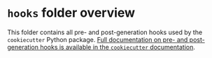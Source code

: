 # `hooks` folder overview

This folder contains all pre- and post-generation hooks used by the `cookiecutter`
Python package. [Full documentation on pre- and post-generation hooks is available in
the `cookiecutter` documentation][cookiecutter-hooks].

[cookiecutter-hooks]: https://cookiecutter.readthedocs.io/en/latest/advanced/hooks.html
